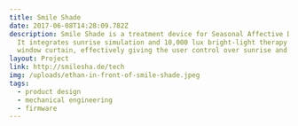 ```yaml
---
title: Smile Shade
date: 2017-06-08T14:28:09.782Z
description: Smile Shade is a treatment device for Seasonal Affective Disorder.
  It integrates sunrise simulation and 10,000 lux bright-light therapy with a
  window curtain, effectively giving the user control over sunrise and sunset.
layout: Project
link: http://smilesha.de/tech
img: /uploads/ethan-in-front-of-smile-shade.jpeg
tags:
  - product design
  - mechanical engineering
  - firmware
---
```

